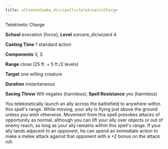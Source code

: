 ```yaml
---
title: ultimateComba_dir/spells/telekineticCharge
---
```

Telekinetic Charge

**School** evocation [force]; **Level** sorcere_dir/wizard 4

**Casting Time** 1 standard action

**Components** V, S

**Range** close (25 ft. + 5 ft./2 levels)

**Target** one willing creature

**Duration** instantaneous

**Saving Throw** Will negates (harmless); **Spell Resistance** yes (harmless)

You telekinetically launch an ally across the battlefield to anywhere within this spell's range. While moving, your ally is flying just above the ground unless you wish otherwise. Movement from this spell provokes attacks of opportunity as normal, although you can lift your ally over objects or out of enemy reach, as long as your ally remains within this spell's range. If your ally lands adjacent to an opponent, he can spend an immediate action to make a melee attack against that opponent with a +2 bonus on the attack roll.

